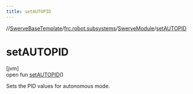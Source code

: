 ```yaml
---
title: setAUTOPID
---
```

//[SwerveBaseTemplate](../../../index.html)/[frc.robot.subsystems](../index.html)/[SwerveModule](index.html)/[setAUTOPID](set-a-u-t-o-p-i-d.html)



# setAUTOPID



[jvm]\
open fun [setAUTOPID](set-a-u-t-o-p-i-d.html)()



Sets the PID values for autonomous mode.




